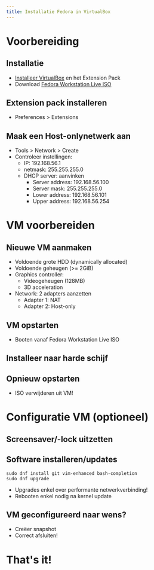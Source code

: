 ```yaml
---
title: Installatie Fedora in VirtualBox
---
```


# Voorbereiding

## Installatie

- [Installeer VirtualBox](https://www.virtualbox.org/wiki/Downloads) en het Extension Pack
- Download [Fedora Workstation Live ISO](https://getfedora.org/en/workstation/download/)

## Extension pack installeren

- Preferences > Extensions

## Maak een Host-onlynetwerk aan

- Tools > Network > Create
- Controleer instellingen:
    - IP: 192.168.56.1
    - netmask: 255.255.255.0
    - DHCP server: aanvinken
        - Server address: 192.168.56.100
        - Server mask: 255.255.255.0
        - Lower address: 192.168.56.101
        - Upper address: 192.168.56.254

# VM voorbereiden

## Nieuwe VM aanmaken

- Voldoende grote HDD (dynamically allocated)
- Voldoende geheugen (>= 2GiB)
- Graphics controller:
    - Videogeheugen (128MB)
    - 3D acceleration
- Network: 2 adapters aanzetten
    - Adapter 1: NAT
    - Adapter 2: Host-only

## VM opstarten

- Booten vanaf Fedora Workstation Live ISO

## Installeer naar harde schijf

## Opnieuw opstarten

- ISO verwijderen uit VM!

# Configuratie VM (optioneel)

## Screensaver/-lock uitzetten

## Software installeren/updates

```console
sudo dnf install git vim-enhanced bash-completion
sudo dnf upgrade
```

- Upgrades enkel over performante netwerkverbinding!
- Rebooten enkel nodig na kernel update

## VM geconfigureerd naar wens?

- Creëer snapshot
- Correct afsluiten!

# That's it!
